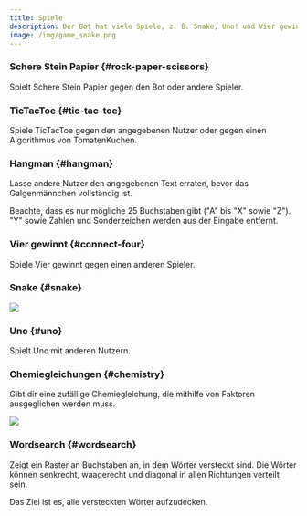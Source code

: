 ```yaml
---
title: Spiele
description: Der Bot hat viele Spiele, z. B. Snake, Uno! und Vier gewinnt.
image: /img/game_snake.png
---
```


### Schere Stein Papier {#rock-paper-scissors}

Spielt Schere Stein Papier gegen den Bot oder andere Spieler.

<Command name="game" slash="scheresteinpapier [user:Gegner]" message="ssp [<Gegner>]"></Command>

### TicTacToe {#tic-tac-toe}

Spiele TicTacToe gegen den angegebenen Nutzer oder gegen einen Algorithmus von TomatenKuchen.

<Command name="game" slash="tictactoe [user:Gegner]" message="ttt [<Gegner>]"></Command>

### Hangman {#hangman}

Lasse andere Nutzer den angegebenen Text erraten, bevor das Galgenmännchen vollständig ist.

Beachte, dass es nur mögliche 25 Buchstaben gibt ("A" bis "X" sowie "Z"). "Y" sowie Zahlen und Sonderzeichen werden aus der Eingabe entfernt.

<Command name="game hangman" slash="text:Text" message="<Text>"></Command>

### Vier gewinnt {#connect-four}

Spiele Vier gewinnt gegen einen anderen Spieler.

<Command name="game" slash="connectfour user:Gegner [fieldsize:Feldgröße]" message="c4 <Gegner> [<Feldgröße>]"></Command>

### Snake {#snake}

<Command name="game snake"></Command>

![](/img/game_snake.png)

### Uno {#uno}

Spielt Uno mit anderen Nutzern.

<Command name="game uno"></Command>

### Chemiegleichungen {#chemistry}

Gibt dir eine zufällige Chemiegleichung, die mithilfe von Faktoren ausgeglichen werden muss.

<Command name="game chemie" slash="[difficulty:leicht|mittel|schwer]" message="[leicht|mittel|schwer]"></Command>

![](/img/game_chemie.png)

### Wordsearch {#wordsearch}

Zeigt ein Raster an Buchstaben an, in dem Wörter versteckt sind. Die Wörter können senkrecht, waagerecht und diagonal in allen Richtungen verteilt sein.

Das Ziel ist es, alle versteckten Wörter aufzudecken.

<Command name="game wordsearch"></Command>
